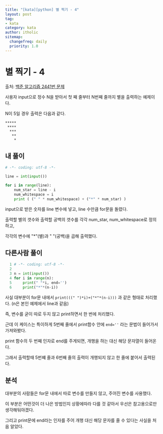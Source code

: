 ```yaml
---
title: "[kata][python] 별 찍기 - 4"
layout: post
tag:
- kata
category: kata
author: itholic
sitemap:
  changefreq: daily
  priority: 1.0
---
```


# 별 찍기 - 4

출처: <a href="https://www.acmicpc.net/problem/2441" target="_blank">백준 알고리즘 2441번 문제</a>

사용자 input으로 정수 N을 받아서 첫 째 줄부터 N번째 줄까지 별을 출력하는 예제이다.

N이 5일 경우 출력은 다음과 같다.

```
*****
 ****
  ***
   **
    *
```

## 내 풀이

```python
# -*- coding: utf-8 -*-

line = int(input())

for i in range(line):
    num_star = line - i
    num_whitespace = i
    print ( (" " * num_whitespace) + ("*" * num_star) )
```

input으로 받은 숫자를 line 변수에 넣고, line 수만큼 for문을 돌렸다.

출력할 별의 갯수와 출력할 공백의 갯수를 각각 num_star, num_whitespace로 정의하고,

각각의 변수에 "\*"(별)과 " "(공백)을 곱해 출력했다.

## 다른사람 풀이

```python
  1 # -*- coding: utf-8 -*-
  2
  3 n = int(input())
  4 for i in range(n):
  5     print(" "*i, end='')
  6     print("*"*(n-i))
```

사실 대부분이 for문 내에서 `print(((" ")*i)+("*"*(n-i)))` 과 같은 형태로 처리했다. (n은 본인 예제에서 line과 같음)

즉, 변수를 굳이 따로 두지 않고 print하면서 한 번에 처리했다. 

근데 이 케이스는 특이하게 5번째 줄에서 print함수 안에 `end=''` 라는 문법이 들어가서 가져와봤다.

print 함수의 두 번째 인자로 end를 주게되면, 개행을 하는 대신 해당 문자열이 들어온다.

그래서 출력할때 5번쨰 줄과 6번째 줄의 출력이 개행되지 않고 한 줄에 붙어서 출력된다.

## 분석

대부분의 사람들은 for문 내에서 따로 변수를 만들지 않고, 주어진 변수를 사용했다.

이 부분은 어떤것이 더 나은 방법인지 상황에따라 다를 것 같아서 우선은 참고용으로만 생각해둬야겠다.

그리고 print문에 end라는 인자를 주어 개행 대신 해당 문자를 줄 수 있다는 사실을 처음 알았다.
